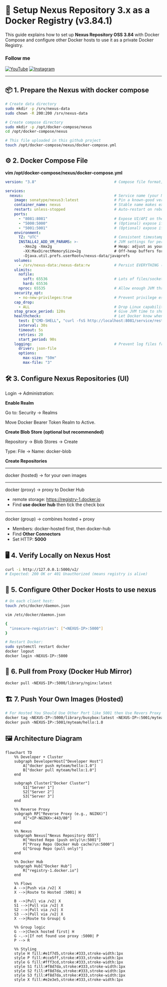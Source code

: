 # 🚀 Setup Nexus Repository 3.x as a Docker Registry (v3.84.1)

This guide explains how to set up **Nexus Repository OSS 3.84** with Docker Compose and configure other Docker hosts to use it as a private Docker Registry.

### Follow me

[![YouTube](https://img.shields.io/badge/YouTube-%23FF0000?style=for-the-badge&logo=youtube&logoColor=white)](https://www.youtube.com/@mehdi_devops_pro)
[![Instagram](https://img.shields.io/badge/Instagram-%23E1306C?style=for-the-badge&logo=instagram&logoColor=white)](https://www.instagram.com/mehdi.devops.pro/)

---

## 📦 1. Prepare the Nexus with docker compose

```bash
# Create data directory
sudo mkdir -p /srv/nexus-data
sudo chown -R 200:200 /srv/nexus-data

# Create compose directory
sudo mkdir -p /opt/docker-compose/nexus
cd /opt/docker-compose/nexus

# This file uploaded in this github project
touch /opt/docker-compose/nexus/docker-compose.yml 

```
## ⚙️ 2. Docker Compose File
**vim /opt/docker-compose/nexus/docker-compose.yml**
```yaml
version: "3.8"                                   # Compose file format; v3.8 is widely supported

services:
  nexus:                                         # Service name (your Nexus app)
    image: sonatype/nexus3:latest                # Pin a known-good version (avoid :latest drift)
    container_name: nexus                        # Stable name makes exec/logs easier
    restart: unless-stopped                      # Auto-restart on reboot/crash; not if you stopped it
    ports:
      - "8081:8081"                              # Expose UI/API on the host (http://HOST:8081)
      - "5000:5000"                              # (Optional) expose if you create a Docker Proxy repo on port 5000
      - "5001:5001"                              # (Optional) expose if you create a Docker Hosted repo on port 5001
    environment:
      TZ: "UTC"                                  # Consistent timestamps in logs
      INSTALL4J_ADD_VM_PARAMS: >-                # JVM settings for performance & stability
        -Xms2g -Xmx2g                            # Heap: adjust as your repos/metadata grow
        -XX:MaxDirectMemorySize=2g               # Off-heap buffers for I/O
        -Djava.util.prefs.userRoot=/nexus-data/javaprefs
    volumes:
      - /srv/nexus-data:/nexus-data:rw           # Persist EVERYTHING (configs/db/blobs/logs) on host
    ulimits:
      nofile:
        soft: 65536                              # Lots of files/sockets under load
        hard: 65536
      nproc: 65535                               # Allow enough JVM threads
    security_opt:
      - no-new-privileges:true                   # Prevent privilege escalation inside the container
    cap_drop:
      - ALL                                      # Drop Linux capabilities (Nexus doesn’t need extra caps)
    stop_grace_period: 120s                      # Give JVM time to shut down cleanly
    healthcheck:                                 # Let Docker know when Nexus is actually ready
      test: ["CMD-SHELL", "curl -fsS http://localhost:8081/service/rest/v1/status | grep -q AVAILABLE"]
      interval: 30s
      timeout: 5s
      retries: 20
      start_period: 90s
    logging:                                     # Prevent log files from filling the disk
      driver: json-file
      options:
        max-size: "50m"
        max-file: "3"
```

## 🛠️ 3. Configure Nexus Repositories (UI)

Login → Administration:

**Enable Realm**

Go to: Security → Realms

Move Docker Bearer Token Realm to Active.


**Create Blob Store (optional but recommended)**

Repository → Blob Stores → Create

Type: File → Name: docker-blob


**Create Repositories**

______________________________________

docker (hosted) → for your own images

______________________________________

docker (proxy) → proxy to Docker Hub 
- remote storage: https://registry-1.docker.io
- Find **use docker hub** then tick the check box
  
______________________________________

docker (group) → combines hosted + proxy

- Members: docker-hosted first, then docker-hub
- Find **Other Connectors**
- Set HTTP: **5000**


## 🖥️ 4. Verify Locally on Nexus Host
```bash
curl -i http://127.0.0.1:5000/v2/
# Expected: 200 OK or 401 Unauthorized (means registry is alive)
```

## 🔑 5. Configure Other Docker Hosts to use nexus
```bash
# On each client host:
touch /etc/docker/daemon.json

vim /etc/docker/daemon.json

{
  "insecure-registries": ["<NEXUS-IP>:5000"]
}

# Restart Docker:
sudo systemctl restart docker
docker logout
docker login <NEXUS-IP>:5000
```

## 🐳 6. Pull from Proxy (Docker Hub Mirror)
```bash
docker pull <NEXUS-IP>:5000/library/nginx:latest

```
## 🏗️ 7. Push Your Own Images (Hosted)
```bash
# For Hosted You Should Use Other Port like 5001 then Use Revers Proxy For Route Traffic To 5000 And 5001 And Your Client Login To 443
docker tag <NEXUS-IP>:5000/library/busybox:latest <NEXUS-IP>:5001/myteam/hello:1.0
docker push <NEXUS-IP>:5001/myteam/hello:1.0

```
## 🖼️ Architecture Diagram
```mermaid
flowchart TD
    %% Developer + Cluster
    subgraph DeveloperHost["Developer Host"]
        A["docker push myteam/hello:1.0"]
        B["docker pull myteam/hello:1.0"]
    end

    subgraph Cluster["Docker Cluster"]
        S1["Server 1"]
        S2["Server 2"]
        S3["Server 3"]
    end

    %% Reverse Proxy
    subgraph RP["Reverse Proxy (e.g., NGINX)"]
        X["<IP-NGINX>:443/80"]
    end

    %% Nexus
    subgraph Nexus["Nexus Repository OSS"]
        H["Hosted Repo (push only)\n:5001"]
        P["Proxy Repo (Docker Hub cache)\n:5000"]
        G["Group Repo (pull only)"]
    end

    %% Docker Hub
    subgraph Hub["Docker Hub"]
        R["registry-1.docker.io"]
    end

    %% Flows
    A -->|Push via /v2| X
    X -->|Route to Hosted :5001| H

    B -->|Pull via /v2| X
    S1 -->|Pull via /v2| X
    S2 -->|Pull via /v2| X
    S3 -->|Pull via /v2| X
    X -->|Route to Group| G

    %% Group logic
    G -->|Check hosted first| H
    G -.->|If not found use proxy :5000| P
    P --> R

    %% Styling
    style H fill:#e1f7d5,stroke:#333,stroke-width:1px
    style P fill:#cce5ff,stroke:#333,stroke-width:1px
    style G fill:#fff3cd,stroke:#333,stroke-width:1px
    style S1 fill:#f8d7da,stroke:#333,stroke-width:1px
    style S2 fill:#f8d7da,stroke:#333,stroke-width:1px
    style S3 fill:#f8d7da,stroke:#333,stroke-width:1px
    style X fill:#e2e3e5,stroke:#333,stroke-width:1px
